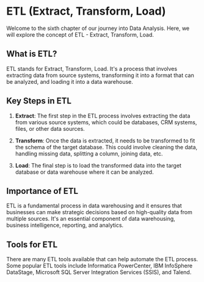 # ETL (Extract, Transform, Load)

Welcome to the sixth chapter of our journey into Data Analysis. Here, we will explore the concept of ETL - Extract, Transform, Load.

## What is ETL?

ETL stands for Extract, Transform, Load. It's a process that involves extracting data from source systems, transforming it into a format that can be analyzed, and loading it into a data warehouse.

## Key Steps in ETL

1. **Extract**: The first step in the ETL process involves extracting the data from various source systems, which could be databases, CRM systems, files, or other data sources.

2. **Transform**: Once the data is extracted, it needs to be transformed to fit the schema of the target database. This could involve cleaning the data, handling missing data, splitting a column, joining data, etc.

3. **Load**: The final step is to load the transformed data into the target database or data warehouse where it can be analyzed.

## Importance of ETL

ETL is a fundamental process in data warehousing and it ensures that businesses can make strategic decisions based on high-quality data from multiple sources. It's an essential component of data warehousing, business intelligence, reporting, and analytics.

## Tools for ETL

There are many ETL tools available that can help automate the ETL process. Some popular ETL tools include Informatica PowerCenter, IBM InfoSphere DataStage, Microsoft SQL Server Integration Services (SSIS), and Talend.
